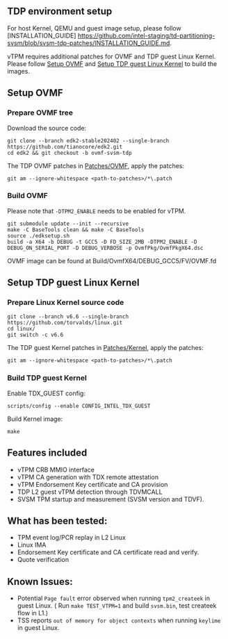 ## TDP environment setup

For host Kernel, QEMU and guest image setup, please follow [INSTALLATION_GUIDE] https://github.com/intel-staging/td-partitioning-svsm/blob/svsm-tdp-patches/INSTALLATION_GUIDE.md.

vTPM requires additional patches for OVMF and TDP guest Linux Kernel. Please follow [Setup OVMF](#Setup-OVMF) and [Setup TDP guest Linux Kernel](#Setup-TDP-guest-Linux-Kernel) to build the images.

## Setup OVMF

### Prepare OVMF tree

Download the source code:

```
git clone --branch edk2-stable202402 --single-branch https://github.com/tianocore/edk2.git
cd edk2 && git checkout -b ovmf-svsm-tdp
```

The TDP OVMF patches in [Patches/OVMF](Patches/OVMF), apply the patches:
```
git am --ignore-whitespace <path-to-patches>/*\.patch
```

### Build OVMF

Please note that `-DTPM2_ENABLE` needs to be enabled for vTPM.

```
git submodule update --init --recursive
make -C BaseTools clean && make -C BaseTools
source ./edksetup.sh
build -a X64 -b DEBUG -t GCC5 -D FD_SIZE_2MB -DTPM2_ENABLE -D DEBUG_ON_SERIAL_PORT -D DEBUG_VERBOSE -p OvmfPkg/OvmfPkgX64.dsc
```

OVMF image can be found at Build/OvmfX64/DEBUG_GCC5/FV/OVMF.fd

## Setup TDP guest Linux Kernel

### Prepare Linux Kernel source code

```
git clone --branch v6.6 --single-branch https://github.com/torvalds/linux.git
cd linux/
git switch -c v6.6
```

The TDP guest Kernel patches in [Patches/Kernel](Patches/Kernel), apply the patches:

```
git am --ignore-whitespace <path-to-patches>/*\.patch
```

### Build TDP guest Kernel

Enable TDX_GUEST config:

```
scripts/config --enable CONFIG_INTEL_TDX_GUEST
```

Build Kernel image:

```
make
```

## Features included
 - vTPM CRB MMIO interface
 - vTPM CA generation with TDX remote attestation
 - vTPM Endorsement Key certificate and CA provision
 - TDP L2 guest vTPM detection through TDVMCALL
 - SVSM TPM startup and measurement (SVSM version and TDVF).

## What has been tested:
 - TPM event log/PCR replay in L2 Linux
 - Linux IMA
 - Endorsement Key certificate and CA certificate read and verify.
 - Quote verification

## Known Issues:
 - Potential `Page fault` error observed when running `tpm2_createek` in guest Linux. ( Run `make TEST_VTPM=1` and build `svsm.bin`, test createek flow in L1.)
 - TSS reports `out of memory for object contexts` when running `keylime` in guest Linux.